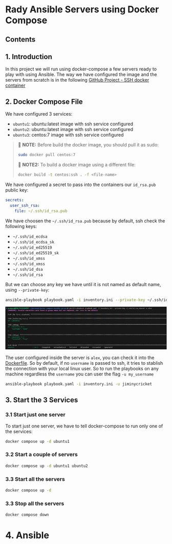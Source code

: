 # Rady Ansible Servers using Docker Compose

## Contents

## 1. Introduction

In this project we will run using docker-compose a few servers ready to play with using Ansible. The way we have configured the image and the servers from scratch is in the following [GitHub Project - SSH docker container](https://github.com/titocampis/ssh-docker-container)

## 2. Docker Compose File
We have configured 3 services:
- `ubuntu1`: ubuntu:latest image with ssh service configured
- `ubuntu2`: ubuntu:latest image with ssh service configured
- `ubuntu3`: centos:7 image with ssh service configured

> :paperclip: **NOTE:** Before build the docker image, you should pull it as sudo:
>```bash
>sudo docker pull centos:7
>```
> :paperclip: **NOTE2:** To build a docker image using a different file:
>```bash
>docker build -t centos:ssh . -f <file-name>
>```

We have configured a secret to pass into the containers our `id_rsa.pub` public key:
```yaml
secrets:
  user_ssh_rsa:
    file: ~/.ssh/id_rsa.pub
```

We have choosen the `~/.ssh/id_rsa.pub` because by default, ssh check the following keys:
- `~/.ssh/id_ecdsa`
- `~/.ssh/id_ecdsa_sk`
- `~/.ssh/id_ed25519`
- `~/.ssh/id_ed25519_sk`
- `~/.ssh/id_xmss`
- `~/.ssh/id_xmss`
- `~/.ssh/id_dsa`
- `~/.ssh/id_rsa`

But we can choose any key we have until it is not named as default name, using `--private-key`:
```bash
ansible-playbook playbook.yaml -i inventory.ini --private-key ~/.ssh/id_rsa_shared
```
![im1.png](pictures/im1.png)

The user configured inside the server is `alex`, you can check it into the [Dockerfile](Dockerfile). So by default, if no `username` is passed to ssh, it tries to stablish the connection with your local linux user. So to run the playbooks on any machine regardless the `username` you can user the flag `-u my_username`
```bash
ansible-playbook playbook.yaml -i inventory.ini -u jiminycricket
```

## 3. Start the 3 Services
### 3.1 Start just one server 
To start just one server, we have to tell docker-compose to run only one of the services:
```bash
docker compose up -d ubuntu1
```

### 3.2 Start a couple of servers
```bash
docker compose up -d ubuntu1 ubuntu2
```

### 3.3 Start all the servers
```bash
docker compose up -d
```

### 3.3 Stop all the servers
```bash
docker compose down
```

# 4. Ansible